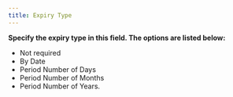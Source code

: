 ```yaml
---
title: Expiry Type
---
```



**Specify the expiry  type in this field. The options are listed below:**

- Not required
- By Date
- Period Number of  Days
- Period Number of  Months
- Period Number of  Years.

